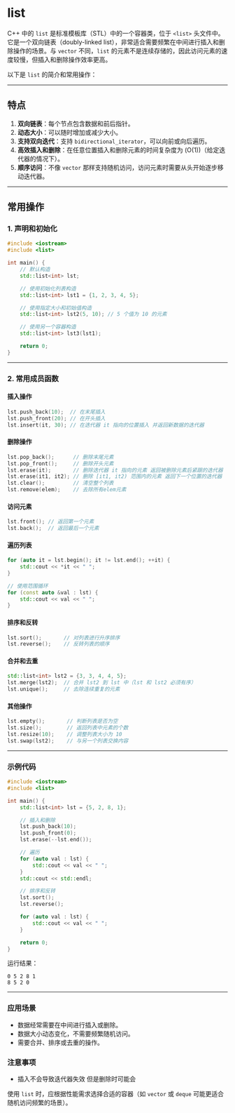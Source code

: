 # list
C++ 中的 `list` 是标准模板库（STL）中的一个容器类，位于 `<list>` 头文件中。它是一个双向链表（doubly-linked list），非常适合需要频繁在中间进行插入和删除操作的场景。与 `vector` 不同，`list` 的元素不是连续存储的，因此访问元素的速度较慢，但插入和删除操作效率更高。

以下是 `list` 的简介和常用操作：

---

## **特点**
1. **双向链表**：每个节点包含数据和前后指针。
2. **动态大小**：可以随时增加或减少大小。
3. **支持双向迭代**：支持 `bidirectional_iterator`，可以向前或向后遍历。
4. **高效插入和删除**：在任意位置插入和删除元素的时间复杂度为 \(O(1)\)（给定迭代器的情况下）。
5. **顺序访问**：不像 `vector` 那样支持随机访问，访问元素时需要从头开始逐步移动迭代器。

---

## **常用操作**

### **1. 声明和初始化**
```cpp
#include <iostream>
#include <list>

int main() {
    // 默认构造
    std::list<int> lst;

    // 使用初始化列表构造
    std::list<int> lst1 = {1, 2, 3, 4, 5};

    // 使用指定大小和初始值构造
    std::list<int> lst2(5, 10); // 5 个值为 10 的元素

    // 使用另一个容器构造
    std::list<int> lst3(lst1);

    return 0;
}
```

---

### **2. 常用成员函数**

#### **插入操作**
```cpp
lst.push_back(10);  // 在末尾插入
lst.push_front(20); // 在开头插入
lst.insert(it, 30); // 在迭代器 it 指向的位置插入 并返回新数据的迭代器
```

#### **删除操作**
```cpp
lst.pop_back();      // 删除末尾元素
lst.pop_front();     // 删除开头元素
lst.erase(it);       // 删除迭代器 it 指向的元素 返回被删除元素后紧跟的迭代器
lst.erase(it1, it2); // 删除 [it1, it2) 范围内的元素 返回下一个位置的迭代器
lst.clear();         // 清空整个列表
lst.remove(elem);    // 去除所有elem元素
```

#### **访问元素**
```cpp
lst.front(); // 返回第一个元素
lst.back();  // 返回最后一个元素
```

#### **遍历列表**
```cpp
for (auto it = lst.begin(); it != lst.end(); ++it) {
    std::cout << *it << " ";
}

// 使用范围循环
for (const auto &val : lst) {
    std::cout << val << " ";
}
```

#### **排序和反转**
```cpp
lst.sort();       // 对列表进行升序排序
lst.reverse();    // 反转列表的顺序
```

#### **合并和去重**
```cpp
std::list<int> lst2 = {3, 3, 4, 4, 5};
lst.merge(lst2);  // 合并 lst2 到 lst 中（lst 和 lst2 必须有序）
lst.unique();     // 去除连续重复的元素
```

#### **其他操作**
```cpp
lst.empty();       // 判断列表是否为空
lst.size();        // 返回列表中元素的个数
lst.resize(10);    // 调整列表大小为 10
lst.swap(lst2);    // 与另一个列表交换内容
```

---

### **示例代码**
```cpp
#include <iostream>
#include <list>

int main() {
    std::list<int> lst = {5, 2, 8, 1};

    // 插入和删除
    lst.push_back(10);
    lst.push_front(0);
    lst.erase(--lst.end());

    // 遍历
    for (auto val : lst) {
        std::cout << val << " ";
    }
    std::cout << std::endl;

    // 排序和反转
    lst.sort();
    lst.reverse();

    for (auto val : lst) {
        std::cout << val << " ";
    }

    return 0;
}
```

运行结果：
```
0 5 2 8 1 
8 5 2 0 
```

---

### **应用场景**
- 数据经常需要在中间进行插入或删除。
- 数据大小动态变化，不需要频繁随机访问。
- 需要合并、排序或去重的操作。

### **注意事项**
- 插入不会导致迭代器失效 但是删除时可能会

使用 `list` 时，应根据性能需求选择合适的容器（如 `vector` 或 `deque` 可能更适合随机访问频繁的场景）。
